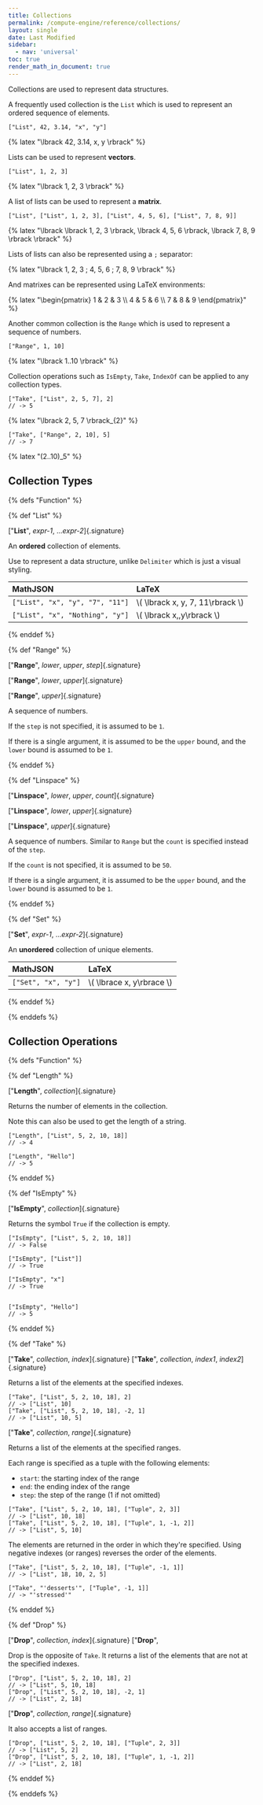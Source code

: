 ```yaml
---
title: Collections
permalink: /compute-engine/reference/collections/
layout: single
date: Last Modified
sidebar:
  - nav: 'universal'
toc: true
render_math_in_document: true
---
```


Collections are used to represent data structures.

A frequently used collection is the `List` which is used to represent an ordered
sequence of elements.

```mathjson
["List", 42, 3.14, "x", "y"]
```

{% latex "\\lbrack 42, 3.14, x, y \\rbrack" %}

Lists can be used to represent **vectors**.

```mathjson
["List", 1, 2, 3]
```

{% latex "\\lbrack 1, 2, 3 \\rbrack" %}

A list of lists can be used to represent a **matrix**.

```mathjson
["List", ["List", 1, 2, 3], ["List", 4, 5, 6], ["List", 7, 8, 9]]
```

{% latex "\\lbrack \\lbrack 1, 2, 3 \\rbrack, \\lbrack 4, 5, 6 \\rbrack, \\lbrack 7, 8, 9 \\rbrack \\rbrack" %}

Lists of lists can also be represented using a `;` separator:

{% latex "\\lbrack 1, 2, 3 ; 4, 5, 6 ; 7, 8, 9 \\rbrack" %}

And matrixes can be represented using LaTeX environments:

{% latex "\\begin{pmatrix} 1 & 2 & 3 \\\\ 4 & 5 & 6 \\\\ 7 & 8 & 9 \\end{pmatrix}" %}

Another common collection is the `Range` which is used to represent a sequence
of numbers.

```mathjson
["Range", 1, 10]
```

{% latex "\\lbrack 1..10 \\rbrack" %}

Collection operations such as `IsEmpty`, `Take`, `IndexOf` can be applied to any
collection types.

```mathjson
["Take", ["List", 2, 5, 7], 2]
// -> 5
```

{% latex "\\lbrack 2, 5, 7 \\rbrack_{2}" %}

```mathjson
["Take", ["Range", 2, 10], 5]
// -> 7
```

{% latex "(2..10)_5" %}

## Collection Types

{% defs "Function" %}

{% def "List" %}

[&quot;**List**&quot;, _expr-1_, ..._expr-2_]{.signature}

An **ordered** collection of elements.

Use to represent a data structure, unlike `Delimiter` which is just a visual
styling.

| MathJSON                        | LaTeX                              |
| :------------------------------ | :--------------------------------- |
| `["List", "x", "y", "7", "11"]` | \\( \lbrack x, y, 7, 11\rbrack \\) |
| `["List", "x", "Nothing", "y"]` | \\( \lbrack x,,y\rbrack \\)        |

{% enddef %}

{% def "Range" %}

[&quot;**Range**&quot;, _lower_, _upper_, _step_]{.signature}

[&quot;**Range**&quot;, _lower_, _upper_]{.signature}

[&quot;**Range**&quot;, _upper_]{.signature}

A sequence of numbers.

If the `step` is not specified, it is assumed to be `1`.

If there is a single argument, it is assumed to be the `upper` bound, and the
`lower` bound is assumed to be `1`.

{% enddef %}

{% def "Linspace" %}

[&quot;**Linspace**&quot;, _lower_, _upper_, _count_]{.signature}

[&quot;**Linspace**&quot;, _lower_, _upper_]{.signature}

[&quot;**Linspace**&quot;, _upper_]{.signature}

A sequence of numbers. Similar to `Range` but the `count` is specified instead
of the `step`.

If the `count` is not specified, it is assumed to be `50`.

If there is a single argument, it is assumed to be the `upper` bound, and the
`lower` bound is assumed to be `1`.

{% enddef %}

{% def "Set" %}

[&quot;**Set**&quot;, _expr-1_, ..._expr-2_]{.signature}

An **unordered** collection of unique elements.

| MathJSON            | LaTeX                       |
| :------------------ | :-------------------------- |
| `["Set", "x", "y"]` | \\( \lbrace x, y\rbrace \\) |

{% enddef %}

{% enddefs %}

## Collection Operations

{% defs "Function" %}

{% def "Length" %}

[&quot;**Length**&quot;, _collection_]{.signature}

Returns the number of elements in the collection.

Note this can also be used to get the length of a string.

```mathjson
["Length", ["List", 5, 2, 10, 18]]
// -> 4

["Length", "Hello"]
// -> 5
```

{% enddef %}

{% def "IsEmpty" %}

[&quot;**IsEmpty**&quot;, _collection_]{.signature}

Returns the symbol `True` if the collection is empty.

```mathjson
["IsEmpty", ["List", 5, 2, 10, 18]]
// -> False

["IsEmpty", ["List"]]
// -> True

["IsEmpty", "x"]
// -> True


["IsEmpty", "Hello"]
// -> 5
```

{% enddef %}

{% def "Take" %}

[&quot;**Take**&quot;, _collection_, _index_]{.signature} [&quot;**Take**&quot;,
_collection_, _index1_, _index2_]{.signature}

Returns a list of the elements at the specified indexes.

```mathjson
["Take", ["List", 5, 2, 10, 18], 2]
// -> ["List", 10]
["Take", ["List", 5, 2, 10, 18], -2, 1]
// -> ["List", 10, 5]
```

[&quot;**Take**&quot;, _collection_, _range_]{.signature}

Returns a list of the elements at the specified ranges.

Each range is specified as a tuple with the following elements:

- `start`: the starting index of the range
- `end`: the ending index of the range
- `step`: the step of the range (1 if not omitted)

```mathjson
["Take", ["List", 5, 2, 10, 18], ["Tuple", 2, 3]]
// -> ["List", 10, 18]
["Take", ["List", 5, 2, 10, 18], ["Tuple", 1, -1, 2]]
// -> ["List", 5, 10]
```

The elements are returned in the order in which they're specified. Using
negative indexes (or ranges) reverses the order of the elements.

```mathjson
["Take", ["List", 5, 2, 10, 18], ["Tuple", -1, 1]]
// -> ["List", 18, 10, 2, 5]

["Take", "'desserts'", ["Tuple", -1, 1]]
// -> "'stressed'"
```

{% enddef %}

{% def "Drop" %}

[&quot;**Drop**&quot;, _collection_, _index_]{.signature} [&quot;**Drop**&quot;,

Drop is the opposite of `Take`. It returns a list of the elements that are not
at the specified indexes.

```mathjson
["Drop", ["List", 5, 2, 10, 18], 2]
// -> ["List", 5, 10, 18]
["Drop", ["List", 5, 2, 10, 18], -2, 1]
// -> ["List", 2, 18]
```

[&quot;**Drop**&quot;, _collection_, _range_]{.signature}

It also accepts a list of ranges.

```mathjson
["Drop", ["List", 5, 2, 10, 18], ["Tuple", 2, 3]]
// -> ["List", 5, 2]
["Drop", ["List", 5, 2, 10, 18], ["Tuple", 1, -1, 2]]
// -> ["List", 2, 18]
```

{% enddef %}

{% enddefs %}
